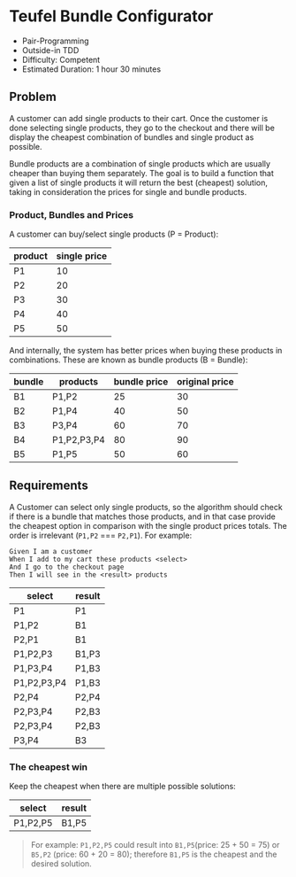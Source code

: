 # Teufel Bundle Configurator

- Pair-Programming
- Outside-in TDD
- Difficulty: Competent
- Estimated Duration: 1 hour 30 minutes

## Problem

A customer can add single products to their cart. Once the customer is done selecting single products, they go to the
checkout and there will be display the cheapest combination of bundles and single product as possible.

Bundle products are a combination of single products which are usually cheaper than buying them separately. The goal is
to build a function that given a list of single products it will return the best (cheapest) solution, taking in
consideration the prices for single and bundle products.

### Product, Bundles and Prices

A customer can buy/select single products (P = Product):

| product | single price |
|---------|--------------|
| P1      | 10           |
| P2      | 20           |
| P3      | 30           |
| P4      | 40           |
| P5      | 50           |

And internally, the system has better prices when buying these products in combinations. These are known as bundle
products (B = Bundle):

| bundle | products    | bundle price | original price |
|--------|-------------|--------------|----------------|
| B1     | P1,P2       | 25           | 30             |
| B2     | P1,P4       | 40           | 50             |
| B3     | P3,P4       | 60           | 70             |
| B4     | P1,P2,P3,P4 | 80           | 90             |
| B5     | P1,P5       | 50           | 60             |

## Requirements

A Customer can select only single products, so the algorithm should check if there is a bundle that matches those
products, and in that case provide the cheapest option in comparison with the single product prices totals. The order is
irrelevant (`P1,P2` === `P2,P1`). For example:

```gherkin
Given I am a customer
When I add to my cart these products <select>
And I go to the checkout page
Then I will see in the <result> products
```

| select      | result         |
|-------------|----------------|
| P1          | P1             |
| P1,P2       | B1             |
| P2,P1       | B1             |
| P1,P2,P3    | B1,P3          |
| P1,P3,P4    | P1,B3          |
| P1,P2,P3,P4 | P1,B3          |
| P2,P4       | P2,P4          |
| P2,P3,P4    | P2,B3          |
| P2,P3,P4    | P2,B3          |
| P3,P4       | B3             |

### The cheapest win

Keep the cheapest when there are multiple possible solutions:

| select   | result |
|----------|--------|
| P1,P2,P5 | B1,P5  |

> For example: `P1,P2,P5` could result into `B1,P5`(price: 25 + 50 = 75) or `B5,P2` (price: 60 + 20 = 80);
> therefore `B1,P5` is the cheapest and the desired solution.

